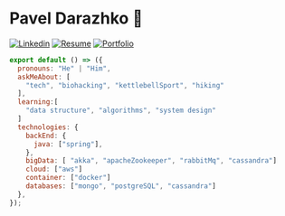 # Pavel Darazhko 👋
[![Linkedin](https://img.shields.io/badge/-LinkedIn-222222?style=flat-square&logo=Linkedin&logoColor=white)](https://www.linkedin.com/in/pdarazhko/)
[![Resume](https://img.shields.io/badge/-Resume-orange)](https://drive.google.com/file/d/12j8DUBXLW8ziwoAHzqOwwS0t2Xzt0Xpw/preview)
[![Portfolio](https://img.shields.io/badge/-Portfolio-yellow)](https://pdarazhko.github.io/)

```js
export default () => ({
  pronouns: "He" | "Him",
  askMeAbout: [
    "tech", "biohacking", "kettlebellSport", "hiking"
  ],
  learning:[
    "data structure", "algorithms", "system design"
  ]
  technologies: {
    backEnd: {
      java: ["spring"],
    },
    bigData: [ "akka", "apacheZookeeper", "rabbitMq", "cassandra"]
    cloud: ["aws"]
    container: ["docker"]
    databases: ["mongo", "postgreSQL", "cassandra"]
  },
});
```
